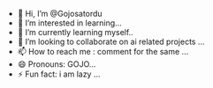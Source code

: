 - 👋 Hi, I’m @Gojosatordu
- 👀 I’m interested in learning...
- 🌱 I’m currently learning myself..
- 💞️ I’m looking to collaborate on ai related projects ...
- 📫 How to reach me : comment for the same ...
- 😄 Pronouns: GOJO...
- ⚡ Fun fact: i am lazy ...

<!---
Gojosatordu/Gojosatordu is a ✨ special ✨ repository because its `README.md` (this file) appears on your GitHub profile.
You can click the Preview link to take a look at your changes.
--->
